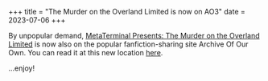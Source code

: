 +++
title = "The Murder on the Overland Limited is now on AO3"
date = 2023-07-06
+++

By unpopular demand, [MetaTerminal Presents: The Murder on the Overland Limited](https://metaterminal.fyi/blog/murder-on-the-overland-limited/) is now also on the popular fanfiction-sharing site Archive Of Our Own. You can read it at this new location [here](https://archiveofourown.org/works/48407830).

...enjoy!
